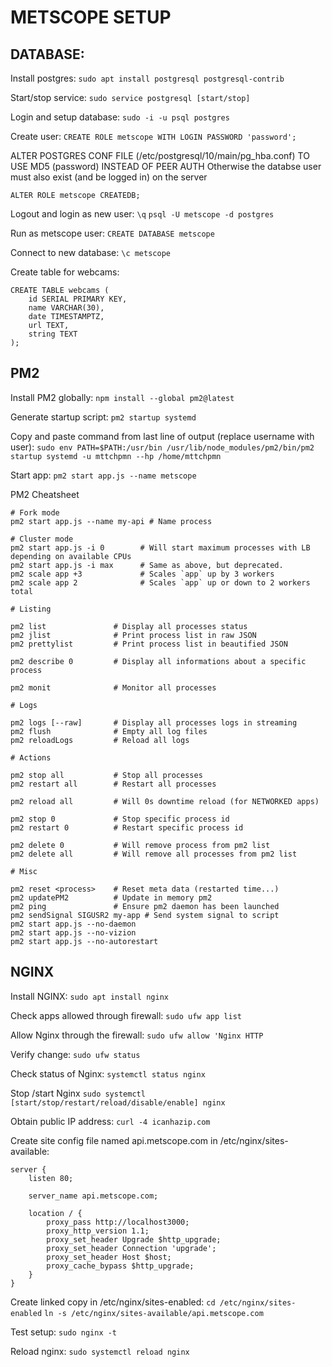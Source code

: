 # METSCOPE SETUP

## DATABASE:

Install postgres:
`sudo apt install postgresql postgresql-contrib`

Start/stop service:
`sudo service postgresql [start/stop]`

Login and setup database:
`sudo -i -u psql postgres`

Create user:
`CREATE ROLE metscope WITH LOGIN PASSWORD 'password';`

ALTER POSTGRES CONF FILE (/etc/postgresql/10/main/pg_hba.conf) TO USE MD5 (password) INSTEAD OF PEER AUTH
Otherwise the databse user must also exist (and be logged in) on the server

`ALTER ROLE metscope CREATEDB;`

Logout and login as new user:
`\q`
`psql -U metscope -d postgres`

Run as metscope user:
`CREATE DATABASE metscope`

Connect to new database:
`\c metscope`

Create table for webcams:

```
CREATE TABLE webcams (
    id SERIAL PRIMARY KEY,
    name VARCHAR(30),
    date TIMESTAMPTZ,
    url TEXT,
    string TEXT
);
```

## PM2

Install PM2 globally:
`npm install --global pm2@latest`

Generate startup script:
`pm2 startup systemd`

Copy and paste command from last line of output (replace username with user):
`sudo env PATH=$PATH:/usr/bin /usr/lib/node_modules/pm2/bin/pm2 startup systemd -u mttchpmn --hp /home/mttchpmn`

Start app:
`pm2 start app.js --name metscope`

PM2 Cheatsheet

```
# Fork mode
pm2 start app.js --name my-api # Name process

# Cluster mode
pm2 start app.js -i 0        # Will start maximum processes with LB depending on available CPUs
pm2 start app.js -i max      # Same as above, but deprecated.
pm2 scale app +3             # Scales `app` up by 3 workers
pm2 scale app 2              # Scales `app` up or down to 2 workers total

# Listing

pm2 list               # Display all processes status
pm2 jlist              # Print process list in raw JSON
pm2 prettylist         # Print process list in beautified JSON

pm2 describe 0         # Display all informations about a specific process

pm2 monit              # Monitor all processes

# Logs

pm2 logs [--raw]       # Display all processes logs in streaming
pm2 flush              # Empty all log files
pm2 reloadLogs         # Reload all logs

# Actions

pm2 stop all           # Stop all processes
pm2 restart all        # Restart all processes

pm2 reload all         # Will 0s downtime reload (for NETWORKED apps)

pm2 stop 0             # Stop specific process id
pm2 restart 0          # Restart specific process id

pm2 delete 0           # Will remove process from pm2 list
pm2 delete all         # Will remove all processes from pm2 list

# Misc

pm2 reset <process>    # Reset meta data (restarted time...)
pm2 updatePM2          # Update in memory pm2
pm2 ping               # Ensure pm2 daemon has been launched
pm2 sendSignal SIGUSR2 my-app # Send system signal to script
pm2 start app.js --no-daemon
pm2 start app.js --no-vizion
pm2 start app.js --no-autorestart
```

## NGINX

Install NGINX:
`sudo apt install nginx`

Check apps allowed through firewall:
`sudo ufw app list`

Allow Nginx through the firewall:
`sudo ufw allow 'Nginx HTTP`

Verify change:
`sudo ufw status`

Check status of Nginx:
`systemctl status nginx`

Stop /start Nginx
`sudo systemctl [start/stop/restart/reload/disable/enable] nginx`

Obtain public IP address:
`curl -4 icanhazip.com`

Create site config file named api.metscope.com in /etc/nginx/sites-available:

```
server {
    listen 80;

    server_name api.metscope.com;

    location / {
        proxy_pass http://localhost3000;
        proxy_http_version 1.1;
        proxy_set_header Upgrade $http_upgrade;
        proxy_set_header Connection 'upgrade';
        proxy_set_header Host $host;
        proxy_cache_bypass $http_upgrade;
    }
}
```

Create linked copy in /etc/nginx/sites-enabled:
`cd /etc/nginx/sites-enabled`
`ln -s /etc/nginx/sites-available/api.metscope.com`

Test setup:
`sudo nginx -t`

Reload nginx:
`sudo systemctl reload nginx`
